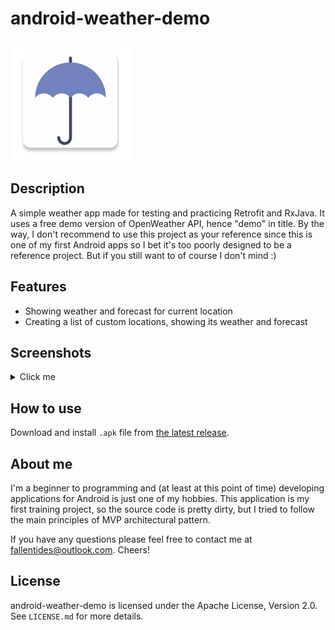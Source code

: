# android-weather-demo
![android-weather-demo-logo](https://github.com/bernd32/android-weather-demo-app/blob/master/app/src/main/res/mipmap-xxxhdpi/ic_launcher.png)


## Description
A simple weather app made for testing and practicing Retrofit and RxJava. It uses a free demo version of OpenWeather API, hence "demo" in title. By the way, I don't recommend to use this project as your reference since this is one of my first Android apps so I bet it's too poorly designed to be a reference project. But if you still want to of course I don't mind :)

## Features
- Showing weather and forecast for current location 
- Creating a list of custom locations, showing its weather and forecast

## Screenshots

<details>
<summary>Click me</summary>
<p>

![app-screenshot](https://github.com/bernd32/android-weather-demo-app/blob/master/screenshots/Screenshot_1583691827.png?raw=true)
![app-screenshot](https://github.com/bernd32/android-weather-demo-app/blob/master/screenshots/Screenshot_1583691830.png?raw=true)

![app-screenshot](https://github.com/bernd32/android-weather-demo-app/blob/master/screenshots/Screenshot_1583691851.png?raw=true)
![app-screenshot](https://github.com/bernd32/android-weather-demo-app/blob/master/screenshots/Screenshot_1583691857.png?raw=true)

</p>
</details>

## How to use
Download and install `.apk` file from [the latest release](https://github.com/bernd32/android-weather-demo-app/releases). 

## About me
I'm a beginner to programming and (at least at this point of time) developing applications for Android is just one of my hobbies. This application is my first training project, so the source code is pretty dirty, but I tried to follow the main principles of MVP architectural pattern.

If you have any questions please feel free to contact me at <a href=mailto:fallentides@outlook.com>fallentides@outlook.com</a>. Cheers! 

## License 
android-weather-demo is licensed under the Apache License, Version 2.0. See `LICENSE.md` for more details.